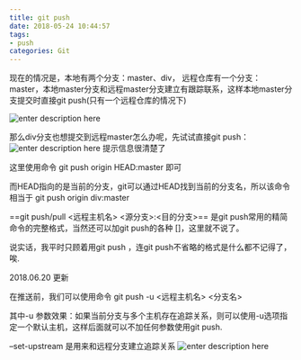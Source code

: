 ```yaml
---
title: git push
date: 2018-05-24 10:44:57
tags:
- push
categories: Git
---
```


现在的情况是，本地有两个分支：master、div， 远程仓库有一个分支：master，本地master分支和远程master分支建立有跟踪联系，这样本地master分支提交时直接git push(只有一个远程仓库的情况下)
<!-- more -->

![enter description here](https://image.zero22.top/images/2018-05-24/2018-05-24-01.png)

那么div分支也想提交到远程master怎么办呢，先试试直接git push：
![enter description here](https://image.zero22.top/images/2018-05-24/2018-05-24-02.png)
提示信息很清楚了

这里使用命令  git push origin HEAD:master 即可

而HEAD指向的是当前的分支，git可以通过HEAD找到当前的分支名，所以该命令相当于 git push origin div:master

==git push/pull <远程主机名> <源分支>:<目的分支>== 是git push常用的精简命令的完整格式，当然还可以加git push的各种 [<options>]，这里就不说了。

说实话，我平时只顾着用git push ，连git push不省略的格式是什么都不记得了，唉.



2018.06.20 更新

在推送前，我们可以使用命令 git push -u <远程主机名> <分支名>

其中-u 参数效果：如果当前分支与多个主机存在追踪关系，则可以使用-u选项指定一个默认主机，这样后面就可以不加任何参数使用git push.

–set-upstream 是用来和远程分支建立追踪关系
![enter description here](https://image.zero22.top/images/2018-05-24/2018-06-20-10-19-20.png)
